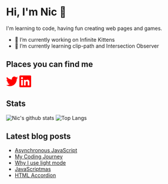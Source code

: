 # Hi, I'm Nic 👋

I'm learning to code, having fun creating web pages and games.

- 🔭 I’m currently working on Infinite Kittens
- 🌱 I’m currently learning clip-path and Intersection Observer

## Places you can find me

[<img height="32" width="32" alt="Twitter" src="images/twitter.svg" />](https://www.twitter.com/nicm4242) [<img height="32" width="32" alt="LinkedIn" src="images/linkedin.svg" />](https://www.linkedin.com/in/nicmayer42/)

## Stats

![Nic's github stats](https://github-readme-stats.vercel.app/api?username=nicm42&show_icons=true&theme=monokai&hide=issues,contribs&hide_rank=true) ![Top Langs](https://github-readme-stats.vercel.app/api/top-langs/?username=nicm42&layout=compact)

## Latest blog posts
<!-- HASHNODE:START -->
- [Asynchronous JavaScript](https://nicm42.hashnode.dev/asynchronous-javascript)
- [My Coding Journey](https://nicm42.hashnode.dev/my-coding-journey)
- [Why I use light mode](https://nicm42.hashnode.dev/why-i-use-light-mode)
- [JavaScriptmas](https://nicm42.hashnode.dev/javascriptmas)
- [HTML Accordion](https://nicm42.hashnode.dev/html-accordion)
<!-- HASHNODE:END -->

<!-- **nicm42/nicm42** is a ✨ _special_ ✨ repository because its `README.md` (this file) appears on your GitHub profile.

Here are some ideas to get you started:

- 🔭 I’m currently working on ...
- 🌱 I’m currently learning ...
- 👯 I’m looking to collaborate on ...
- 🤔 I’m looking for help with ...
- 💬 Ask me about ...
- 📫 How to reach me: ...
- 😄 Pronouns: ...
- ⚡ Fun fact: ...
-->
